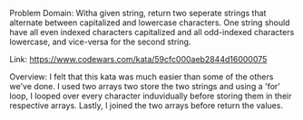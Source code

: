 Problem Domain: Witha  given string, return two seperate strings that alternate between capitalized and lowercase characters. One string should have all even indexed characters capitalized and all odd-indexed characters lowercase, and vice-versa for the second string.

Link: https://www.codewars.com/kata/59cfc000aeb2844d16000075

Overview: I felt that this kata was much easier than some of the others we've done. I used two arrays two store the two strings and using a 'for' loop, I looped over every character induvidually before storing them in their respective arrays. Lastly, I joined the two arrays before return the values. 
